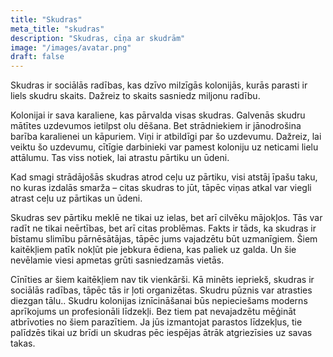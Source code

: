 ```yaml
---
title: "Skudras"
meta_title: "skudras"
description: "Skudras, cīņa ar skudrām"
image: "/images/avatar.png"
draft: false
---
```

Skudras ir sociālās radības, kas dzīvo milzīgās kolonijās, kurās parasti ir liels skudru skaits. Dažreiz to skaits sasniedz miljonu radību.

Kolonijai ir sava karaliene, kas pārvalda visas skudras. Galvenās skudru mātītes uzdevumos ietilpst olu dēšana. Bet strādniekiem ir jānodrošina barība karalienei un kāpuriem. Viņi ir atbildīgi par šo uzdevumu. Dažreiz, lai veiktu šo uzdevumu, cītīgie darbinieki var pamest koloniju uz neticami lielu attālumu. Tas viss notiek, lai atrastu pārtiku un ūdeni.

Kad smagi strādājošās skudras atrod ceļu uz pārtiku, visi atstāj īpašu taku, no kuras izdalās smarža – citas skudras to jūt, tāpēc viņas atkal var viegli atrast ceļu uz pārtikas un ūdeni.

Skudras sev pārtiku meklē ne tikai uz ielas, bet arī cilvēku mājokļos. Tās var radīt ne tikai neērtības, bet arī citas problēmas. Fakts ir tāds, ka skudras ir bīstamu slimību pārnēsātājas, tāpēc jums vajadzētu būt uzmanīgiem. Šiem kaitēkļiem patīk nokļūt pie jebkura ēdiena, kas paliek uz galda. Un šie nevēlamie viesi apmetas grūti sasniedzamās vietās.

Cīnīties ar šiem kaitēkļiem nav tik vienkārši. Kā minēts iepriekš, skudras ir sociālās radības, tāpēc tās ir ļoti organizētas. Skudru pūznis var atrasties diezgan tālu.. Skudru kolonijas iznīcināšanai būs nepieciešams moderns aprīkojums un profesionāli līdzekļi. Bez tiem  pat nevajadzētu mēģināt atbrīvoties no šiem parazītiem. Ja jūs izmantojat parastos līdzekļus, tie palīdzēs tikai uz brīdi un skudras pēc iespējas ātrāk atgriezīsies uz savas takas.